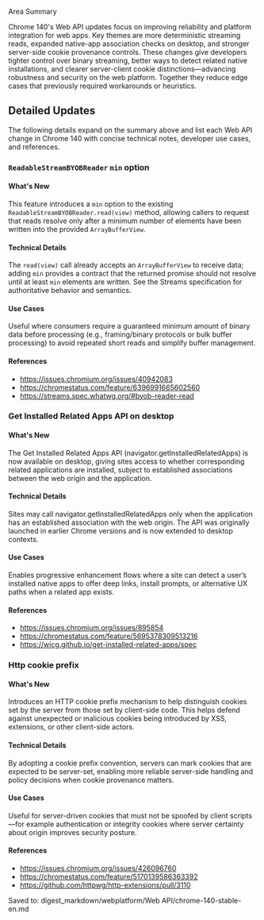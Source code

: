 Area Summary

Chrome 140's Web API updates focus on improving reliability and platform integration for web apps. Key themes are more deterministic streaming reads, expanded native-app association checks on desktop, and stronger server-side cookie provenance controls. These changes give developers tighter control over binary streaming, better ways to detect related native installations, and clearer server-client cookie distinctions—advancing robustness and security on the web platform. Together they reduce edge cases that previously required workarounds or heuristics.

## Detailed Updates

The following details expand on the summary above and list each Web API change in Chrome 140 with concise technical notes, developer use cases, and references.

### `ReadableStreamBYOBReader` `min` option

#### What's New
This feature introduces a `min` option to the existing `ReadableStreamBYOBReader.read(view)` method, allowing callers to request that reads resolve only after a minimum number of elements have been written into the provided `ArrayBufferView`.

#### Technical Details
The `read(view)` call already accepts an `ArrayBufferView` to receive data; adding `min` provides a contract that the returned promise should not resolve until at least `min` elements are written. See the Streams specification for authoritative behavior and semantics.

#### Use Cases
Useful where consumers require a guaranteed minimum amount of binary data before processing (e.g., framing/binary protocols or bulk buffer processing) to avoid repeated short reads and simplify buffer management.

#### References
- https://issues.chromium.org/issues/40942083
- https://chromestatus.com/feature/6396991665602560
- https://streams.spec.whatwg.org/#byob-reader-read

### Get Installed Related Apps API on desktop

#### What's New
The Get Installed Related Apps API (navigator.getInstalledRelatedApps) is now available on desktop, giving sites access to whether corresponding related applications are installed, subject to established associations between the web origin and the application.

#### Technical Details
Sites may call navigator.getInstalledRelatedApps only when the application has an established association with the web origin. The API was originally launched in earlier Chrome versions and is now extended to desktop contexts.

#### Use Cases
Enables progressive enhancement flows where a site can detect a user’s installed native apps to offer deep links, install prompts, or alternative UX paths when a related app exists.

#### References
- https://issues.chromium.org/issues/895854
- https://chromestatus.com/feature/5695378309513216
- https://wicg.github.io/get-installed-related-apps/spec

### Http cookie prefix

#### What's New
Introduces an HTTP cookie prefix mechanism to help distinguish cookies set by the server from those set by client-side code. This helps defend against unexpected or malicious cookies being introduced by XSS, extensions, or other client-side actors.

#### Technical Details
By adopting a cookie prefix convention, servers can mark cookies that are expected to be server-set, enabling more reliable server-side handling and policy decisions when cookie provenance matters.

#### Use Cases
Useful for server-driven cookies that must not be spoofed by client scripts—for example authentication or integrity cookies where server certainty about origin improves security posture.

#### References
- https://issues.chromium.org/issues/426096760
- https://chromestatus.com/feature/5170139586363392
- https://github.com/httpwg/http-extensions/pull/3110

Saved to: digest_markdown/webplatform/Web API/chrome-140-stable-en.md